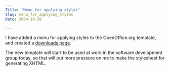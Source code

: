 ```yaml
---
Title: "Menu for applying styles"
Slug: menu_for_applying_styles
Date: 2004-10-28

---
```

I have added a menu for applying styles to the OpenOffice.org template,
and created a [downloads page](downloads).

The new template will start to be used at work in the software
development group today, so that will put more pressure on me to make
the stylesheet for generating XHTML.
